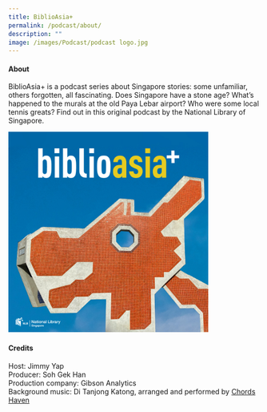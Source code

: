 ```yaml
---
title: BiblioAsia+
permalink: /podcast/about/
description: ""
image: /images/Podcast/podcast logo.jpg
---
```

#### **About** ####
BiblioAsia+ is a podcast series about Singapore stories: some unfamiliar, others forgotten, all fascinating. Does Singapore have a stone age? What’s happened to the murals at the old Paya Lebar airport? Who were some local tennis greats? Find out in this original podcast by the National Library of Singapore.

<img src="/images/Podcast/podcast%20logo.jpg" style="width:auto; height:400px;">

#### **Credits** ####
Host: Jimmy Yap<br>
Producer: Soh Gek Han<br>
Production company: Gibson Analytics<br>
Background music: Di Tanjong Katong, arranged and performed by [Chords Haven](https://www.youtube.com/watch?v=uA2v7ka5TAI)
